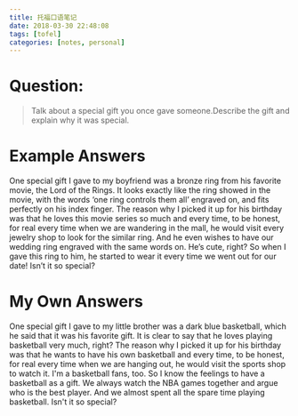 ```yaml
---
title: 托福口语笔记
date: 2018-03-30 22:48:08
tags: [tofel]
categories: [notes, personal]
---
```


# Question:

> Talk about a special gift you once gave someone.Describe the gift and explain why it was special.

# Example Answers

One special gift I gave to my boyfriend was a bronze ring from his favorite movie, the Lord of the Rings. It looks exactly like the ring showed in the movie, with the words ‘one ring controls them all’ engraved on, and fits perfectly on his index finger. The reason why I picked it up for his birthday was that he loves this movie series so much and every time, to be honest, for real every time when we are wandering in the mall, he would visit every jewelry shop to look for the similar ring. And he even wishes to have our wedding ring engraved with the same words on. He’s cute, right? So when I gave this ring to him, he started to wear it every time we went out for our date! Isn’t it so special?

# My Own Answers

One special gift I gave to my little brother was a dark blue basketball, which he said that it was his favorite gift. It is clear to say that he loves playing basketball very much, right? The reason why I picked it up for his birthday was that he wants to have his own basketball and every time, to be honest, for real every time when we are hanging out, he would visit the sports shop to watch it. I'm a basketball fans, too. So I know the feelings to have a basketball as a gift. We always watch the NBA games together and argue who is the best player. And we almost spent all the spare time playing basketball. Isn't it so special?
